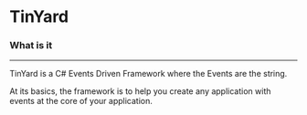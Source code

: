 # TinYard

### What is it
---

TinYard is a C# Events Driven Framework where the Events are the string.

At its basics, the framework is to help you create any application with events at the core of your application.

